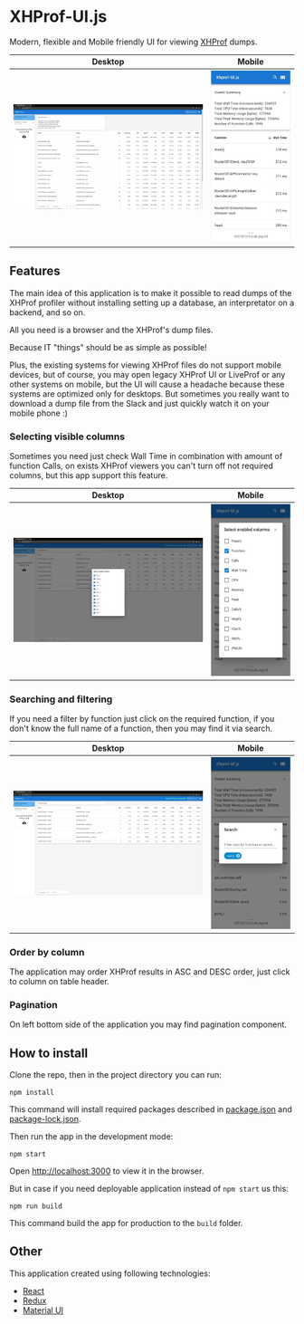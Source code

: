 # XHProf-UI.js

Modern, flexible and Mobile friendly UI for
viewing [XHProf](https://github.com/longxinH/xhprof) dumps.

| Desktop | Mobile |
|---------|--------|
|![Main Window Dektop](./images/main-window.jpg)|![Main Window Mobile](./images/main-window-mobile.jpg)|

## Features

The main idea of this application is to make it possible to read dumps
of the XHProf profiler without installing setting up a database, an
interpretator on a backend, and so on.

All you need is a browser and the XHProf's dump files.

Because IT "things" should be as simple as possible!

Plus, the existing systems for viewing XHProf files do not support
mobile devices, but of course, you may open legacy XHProf UI or LiveProf
or any other systems on mobile, but the UI will cause a headache because
these systems are optimized only for desktops. But sometimes you really 
want to download a dump file from the Slack and just quickly watch it on 
your mobile phone :)

### Selecting visible columns

Sometimes you need just check Wall Time in combination with amount of
function Calls, on exists XHProf viewers you can't turn off not required
columns, but this app support this feature.

| Desktop | Mobile |
|---------|--------|
|![Columns Dektop](./images/columns.jpg)|![Columns Mobile](./images/columns-mobile.jpg)|

### Searching and filtering

If you need a filter by function just click on the required function,
if you don't know the full name of a function, then you may find it via
search.

| Desktop | Mobile |
|---------|--------|
|![Filter Dektop](./images/filter.jpg)|![Filter Mobile](./images/filter-mobile.jpg)|

### Order by column

The application may order XHProf results in ASC and DESC order,
just click to column on table header.

### Pagination

On left bottom side of the application you may find pagination component.

## How to install

Clone the repo, then in the project directory you can run:

```shell
npm install
```

This command will install required packages described in
[package.json](./package.json) and [package-lock.json](./package-lock.json).

Then run the app in the development mode:

```shell
npm start
```

Open [http://localhost:3000](http://localhost:3000) to view it in the browser.

But in case if you need deployable application instead of `npm start` us this:

```shell
npm run build
```

This command build the app for production to the `build` folder.

## Other

This application created using following technologies:

* [React](https://reactjs.org/)
* [Redux](https://redux.js.org/)
* [Material UI](https://mui.com/)
